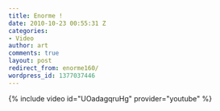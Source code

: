```yaml
---
title: Enorme !
date: 2010-10-23 00:55:31 Z
categories:
- Video
author: art
comments: true
layout: post
redirect_from: enorme160/
wordpress_id: 1377037446
---
```


{% include video id="UOadagqruHg" provider="youtube" %}
